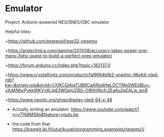 # Emulator


Project: Arduino-powered NES/SNES/GBC emulator

Helpful links: 

+https://github.com/espressif/esp32-nesemu

+https://arstechnica.com/gaming/2011/08/accuracy-takes-power-one-mans-3ghz-quest-to-build-a-perfect-snes-emulator/

+https://forum.arduino.cc/index.php?topic=182137.0

+https://www.crystalfontz.com/product/cfal9664bfb2-graphic-96x64-oled-rgb?kw=&origin=pla&gclid=Cj0KCQiAieTUBRCaARIsAHeLDCTMpSWEkBIuy-yXdANbvPykkWKVy4LIp63WGejUZBG-O9HH9lcfc2EaAu2eEALw_wcB

+https://www.neoplc.org/shop/display-oled-64-x-48

+ Actually writing an emulator: https://www.youtube.com/watch?v=y71lli8MS8s&feature=youtu.be

+ the code from that: https://bisqwit.iki.fi/jutut/kuvat/programming_examples/nesemu1/
